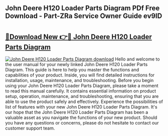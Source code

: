 ## John Deere H120 Loader Parts Diagram PDf Free Download - Part-ZRa Service Owner Guide ev9ID

# <h2><a href="http://dfhoenv.blite.top/?on=John+Deere+H120+Loader+Parts+Diagram">🔗Download New 👉🔴 John Deere H120 Loader Parts Diagram</a></h2>

[![John Deere H120 Loader Parts Diagram download](https://i.imgur.com/lujVjoI.png)](http://dfhoenv.blite.top/?on=John+Deere+H120+Loader+Parts+Diagram)
Hello and welcome to the user manual for your newly linked John Deere H120 Loader Parts Diagram. This guide is here to help you master the functions and capabilities of your product. Inside, you will find detailed instructions for installation, usage, maintenance, and troubleshooting. Before you begin using your John Deere H120 Loader Parts Diagram, please take a moment to read this manual carefully. It contains essential information on product setup, operation, maintenance, and troubleshooting, ensuring that you are able to use the product safely and effectively. Experience the possibilities of list of features with your new John Deere H120 Loader Parts Diagram. It's our hope that the John Deere H120 Loader Parts Diagram has been a valuable asset as you navigate the functions of your new product. Should you have any questions or concerns, please do not hesitate to contact our customer support team.
